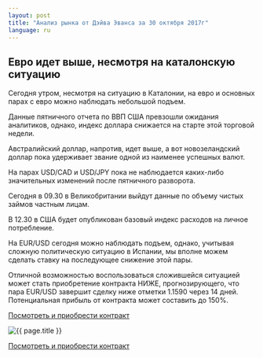 ```yaml
---
layout: post
title: "Анализ рынка от Дэйва Эванса за 30 октября 2017г"
language: ru
---
```

## Евро идет выше, несмотря на каталонскую ситуацию

Сегодня утром, несмотря на ситуацию в Каталонии, на евро и основных парах с евро можно наблюдать небольшой подъем.

Данные пятничного отчета по ВВП США превзошли ожидания аналитиков, однако, индекс доллара снижается на старте этой торговой недели.

Австралийский доллар, напротив, идет выше, а вот новозеландский доллар пока удерживает звание одной из наименее успешных валют.

На парах USD/CAD и USD/JPY пока не наблюдается каких-либо значительных изменений после пятничного разворота.
 
Сегодня в 09.30 в Великобритании выйдут данные по объему чистых займов частным лицам.

В 12.30 в США будет опубликован базовый индекс расходов на личное потребление.
 
На EUR/USD сегодня можно наблюдать подъем, однако, учитывая сложную политическую ситуацию в Испании, мы вполне можем сделать ставку на последующее снижение этой пары.

Отличной возможностью воспользоваться сложившейся ситуацией может стать приобретение контракта НИЖЕ, прогнозирующего, что пара EUR/USD завершит сделку ниже отметки 1.1590 через 14 дней. Потенциальная прибыль от контракта может составить до 150%.

<a href="http://record.binary.com/_bivVDfg8lHux76XffYA0JmNd7ZgqdRLk/1/market=forex&underlying=frxEURUSD&formname=higherlower&duration_amount=14&duration_units=d&amount=10&amount_type=payout&expiry_type=duration&barrier=1.1590&s=1&t=AGAo0wZxiuWVUSIZnKLQvZ0co5lt24DG" target="_blank">Посмотреть и приобрести контракт</a>

<img src="{{ site.url }}/images/oct/ru-30-oct-17.png" alt="{{ page.title }}"  title="{{ page.title }}">

<a href="%LINK%%?https://www.binary.com/d/trade.cgi?market=forex&underlying=frxEURUSD&formname=higherlower&duration_amount=14&duration_units=d&amount=10&amount_type=payout&expiry_type=duration&barrier=1.1590&s=1&t=AGAo0wZxiuWVUSIZnKLQvZ0co5lt24DG" target="_blank">Посмотреть и приобрести контракт</a>